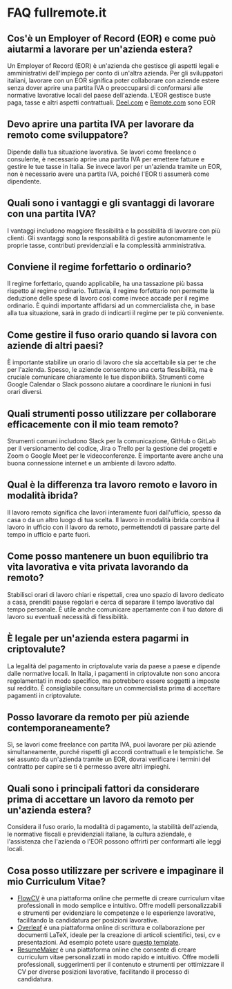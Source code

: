 # FAQ fullremote.it

## Cos'è un Employer of Record (EOR) e come può aiutarmi a lavorare per un'azienda estera?

Un Employer of Record (EOR) è un'azienda che gestisce gli aspetti legali e amministrativi dell'impiego per conto di un'altra azienda. Per gli sviluppatori italiani, lavorare con un EOR significa poter collaborare con aziende estere senza dover aprire una partita IVA o preoccuparsi di conformarsi alle normative lavorative locali del paese dell'azienda. L'EOR gestisce buste paga, tasse e altri aspetti contrattuali. [Deel.com](https://deel.com) e [Remote.com](https://remote.com) sono EOR

## Devo aprire una partita IVA per lavorare da remoto come sviluppatore?

Dipende dalla tua situazione lavorativa. Se lavori come freelance o consulente, è necessario aprire una partita IVA per emettere fatture e gestire le tue tasse in Italia. Se invece lavori per un'azienda tramite un EOR, non è necessario avere una partita IVA, poiché l'EOR ti assumerà come dipendente.

## Quali sono i vantaggi e gli svantaggi di lavorare con una partita IVA?

I vantaggi includono maggiore flessibilità e la possibilità di lavorare con più clienti. Gli svantaggi sono la responsabilità di gestire autonomamente le proprie tasse, contributi previdenziali e la complessità amministrativa.

## Conviene il regime forfettario o ordinario?

Il regime forfettario, quando applicabile, ha una tassazione più bassa rispetto al regime ordinario. Tuttavia, il regime forfettario non permette la deduzione delle spese di lavoro così come invece accade per il regime ordinario. È quindi importante affidarsi ad un commercialista che, in base alla tua situazione, sarà in grado di indicarti il regime per te più conveniente.

## Come gestire il fuso orario quando si lavora con aziende di altri paesi?

È importante stabilire un orario di lavoro che sia accettabile sia per te che per l'azienda. Spesso, le aziende consentono una certa flessibilità, ma è cruciale comunicare chiaramente le tue disponibilità. Strumenti come Google Calendar o Slack possono aiutare a coordinare le riunioni in fusi orari diversi.

## Quali strumenti posso utilizzare per collaborare efficacemente con il mio team remoto?

Strumenti comuni includono Slack per la comunicazione, GitHub o GitLab per il versionamento del codice, Jira o Trello per la gestione dei progetti e Zoom o Google Meet per le videoconferenze. È importante avere anche una buona connessione internet e un ambiente di lavoro adatto.

## Qual è la differenza tra lavoro remoto e lavoro in modalità ibrida?

Il lavoro remoto significa che lavori interamente fuori dall'ufficio, spesso da casa o da un altro luogo di tua scelta. Il lavoro in modalità ibrida combina il lavoro in ufficio con il lavoro da remoto, permettendoti di passare parte del tempo in ufficio e parte fuori.

## Come posso mantenere un buon equilibrio tra vita lavorativa e vita privata lavorando da remoto?

Stabilisci orari di lavoro chiari e rispettali, crea uno spazio di lavoro dedicato a casa, prenditi pause regolari e cerca di separare il tempo lavorativo dal tempo personale. È utile anche comunicare apertamente con il tuo datore di lavoro su eventuali necessità di flessibilità.

## È legale per un'azienda estera pagarmi in criptovalute?

La legalità del pagamento in criptovalute varia da paese a paese e dipende dalle normative locali. In Italia, i pagamenti in criptovalute non sono ancora regolamentati in modo specifico, ma potrebbero essere soggetti a imposte sul reddito. È consigliabile consultare un commercialista prima di accettare pagamenti in criptovalute.

## Posso lavorare da remoto per più aziende contemporaneamente?

Sì, se lavori come freelance con partita IVA, puoi lavorare per più aziende simultaneamente, purché rispetti gli accordi contrattuali e le tempistiche. Se sei assunto da un'azienda tramite un EOR, dovrai verificare i termini del contratto per capire se ti è permesso avere altri impieghi.

## Quali sono i principali fattori da considerare prima di accettare un lavoro da remoto per un'azienda estera?

Considera il fuso orario, la modalità di pagamento, la stabilità dell'azienda, le normative fiscali e previdenziali italiane, la cultura aziendale, e l'assistenza che l'azienda o l'EOR possono offrirti per conformarti alle leggi locali.

## Cosa posso utilizzare per scrivere e impaginare il mio Curriculum Vitae?

- [FlowCV](https://flowcv.com/) è una piattaforma online che permette di creare curriculum vitae professionali in modo semplice e intuitivo. Offre modelli personalizzabili e strumenti per evidenziare le competenze e le esperienze lavorative, facilitando la candidatura per posizioni lavorative.
- [Overleaf](https://www.overleaf.com/) è una piattaforma online di scrittura e collaborazione per documenti LaTeX, ideale per la creazione di articoli scientifici, tesi, cv e presentazioni. Ad esempio potete usare [questo template](https://github.com/alexcalabrese/techResume).
- [ResumeMaker](https://www.resumemaker.online/) è una piattaforma online che consente di creare curriculum vitae personalizzati in modo rapido e intuitivo. Offre modelli professionali, suggerimenti per il contenuto e strumenti per ottimizzare il CV per diverse posizioni lavorative, facilitando il processo di candidatura.
